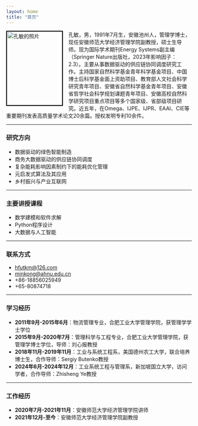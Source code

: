 ```yaml
---
layout: home
title: "首页"
---
```


<div style="float: left; margin-right: 15px;">
    <img src="assets/images/myphoto.jpg" alt="孔敏的照片" style="width:150px; height:200px; border:2px solid #000;">
</div>

孔敏，男，1991年7月生，安徽池州人，管理学博士，现任安徽师范大学经济管理学院副教授，硕士生导师。现为国际学术期刊Energy Systems副主编（Springer Nature出版社，2023年影响因子：2.3）。主要从事数据驱动的供应链协同调度研究工作。主持国家自然科学基金青年科学基金项目、中国博士后科学基金面上资助项目、教育部人文社会科学研究青年项目、安徽省自然科学基金青年项目、安徽省哲学社会科学规划课题青年项目、安徽高校自然科学研究项目重点项目等多个国家级、省部级项目研究。近五年，在Omega、IJPE、IJPR、EAAI、CIE等重要期刊发表高质量学术论文20余篇。授权发明专利10余件。

---

### 研究方向
- 数据驱动的绿色智能制造
- 商务大数据驱动的供应链协同调度
- 复杂能耗影响因素制约下的能耗优化管理
- 元启发式算法及其应用
- 乡村振兴与产业互联网
  
---

### 主要讲授课程
- 数学建模和软件求解
- Python程序设计
- 大数据与人工智能

---

### 联系方式
- hfutkm@126.com
- minkong@ahnu.edu.cn
- +86-18856025949
- +65-80874718

---

### 学习经历
- **2011年9月-2015年6月**：物流管理专业，合肥工业大学管理学院，获管理学学士学位
- **2015年9月-2020年7月**：管理科学与工程专业，合肥工业大学管理学院，获管理学博士学位，导师：刘心报教授
- **2018年11月-2019年11月**：工业与系统工程系，美国德州农工大学，联合培养博士生，合作导师：Sergiy Butenko教授
- **2024年6月-2024年12月**：工业系统工程与管理系，新加坡国立大学，访问学者，合作导师：Zhisheng Ye教授

---

### 工作经历
- **2020年7月-2021年11月**：安徽师范大学经济管理学院讲师
- **2021年12月-至今**：安徽师范大学经济管理学院副教授
